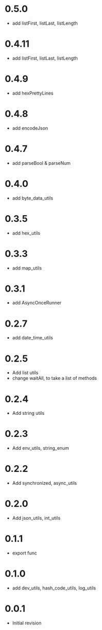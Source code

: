 # 0.5.0

- add listFirst, listLast, listLength

# 0.4.11

- add listFirst, listLast, listLength

# 0.4.9

- add hexPrettyLines

# 0.4.8

- add encodeJson

# 0.4.7

- add parseBool & parseNum

# 0.4.0

- add byte_data_utils

# 0.3.5

- add hex_utils

# 0.3.3

- add map_utils

# 0.3.1

- add AsyncOnceRunner

# 0.2.7

- add date_time_utils

# 0.2.5

- Add list utils
- change waitAll, to take a list of methods

# 0.2.4

- Add string utils

# 0.2.3

- Add env_utils, string_enum

# 0.2.2

- Add synchronized, async_utils

# 0.2.0

- Add json_utils, int_utils

# 0.1.1

- export func

# 0.1.0

- add dev_utils, hash_code_utils, log_utils

# 0.0.1

- Initial revision